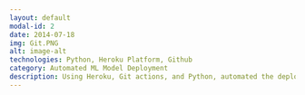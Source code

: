 ```yaml
---
layout: default
modal-id: 2
date: 2014-07-18
img: Git.PNG
alt: image-alt
technologies: Python, Heroku Platform, Github
category: Automated ML Model Deployment
description: Using Heroku, Git actions, and Python, automated the deployment of machine learning models, streamlining the process and ensuring efficient updates. Leveraging Heroku's cloud platform, seamlessly deployed trained ML models, while Git actions automated the deployment pipeline, triggering updates whenever changes were pushed. With Python, created web API using framework Flask, allowing easy interaction with the models through defined endpoints. This integration of Heroku, Git actions, and Python facilitated rapid deployment and enhanced accessibility, changing the way machine learning models were deployed and updated.
---
```


